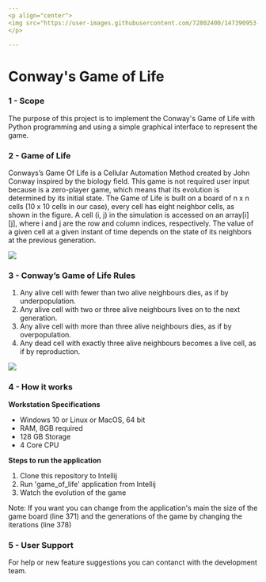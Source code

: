 ```yaml
---
<p align="center">
<img src="https://user-images.githubusercontent.com/72802400/147390953-1710cda5-3ec6-48bb-9e9a-545ed4f917ee.jpg" align="center"><img src="https://user-images.githubusercontent.com/72802400/147390801-6d7ec12e-b95a-4462-9816-05e6d87af24a.jpg" width ="90" height"100" align = "center">
</p>

---
```


# Conway's Game of Life

### 1 - Scope
The purpose of this project is to implement the Conway's Game of Life with Python programming and using a simple graphical interface to represent the game.

### 2 - Game of Life
Conways’s Game Of Life is a Cellular Automation Method created by John Conway inspired by the biology field. This game is not required user input because is a zero-player game, 
which means that its evolution is determined by its initial state. Τhe Game of Life is built on a board of n x n cells (10 x 10 cells in our case), every cell has eight neighbor cells, as shown in the figure. 
A cell (i, j) in the simulation is accessed on an array[i][j], where i and j are the row and column indices, respectively. 
The value of a given cell at a given instant of time depends on the state of its neighbors at the previous generation. 

<p align="left">
<img src="https://user-images.githubusercontent.com/72802400/147940215-9f76af32-81c0-49ba-8eb3-2914bf167183.gif">
</p>

### 3 - Conway’s Game of Life Rules

1. Any alive cell with fewer than two alive neighbours dies, as if by underpopulation.
2. Any alive cell with two or three alive neighbours lives on to the next generation.
3. Any alive cell with more than three alive neighbours dies, as if by overpopulation.
4. Any dead cell with exactly three alive neighbours becomes a live cell, as if by reproduction.

<p align="left">
<img src="https://user-images.githubusercontent.com/72802400/147938562-e771e5cc-adce-41fe-81ac-0b87e6209546.png">
</p>

### 4 - How it works

**Workstation Specifications**
- Windows 10 or Linux or MacOS, 64 bit
- RAM, 8GB required
- 128 GB Storage 
- 4 Core CPU

**Steps to run the application**
1. Clone this repository to Intellij
2. Run 'game_of_life' application from Intellij
3. Watch the evolution of the game

Note: If you want you can change from the application's main the size of the game board (line 371) and the generations of the game by changing the iterations (line 378)

### 5 - User Support
For help or new feature suggestions you can contanct with the development team.
